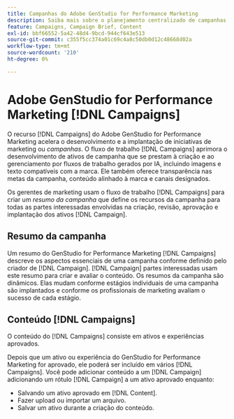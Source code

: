 ```yaml
---
title: Campanhas do Adobe GenStudio for Performance Marketing
description: Saiba mais sobre o planejamento centralizado de campanhas e a criação de resumos de campanha.
feature: Campaigns, Campaign Brief, Content
exl-id: bbf66552-5a42-48d4-9bcd-944cf643e513
source-git-commit: c355f5cc374a01c69c4a8c50db0d12c48668d02a
workflow-type: tm+mt
source-wordcount: '210'
ht-degree: 0%

---
```


# Adobe GenStudio for Performance Marketing [!DNL Campaigns]

O recurso [!DNL Campaigns] do Adobe GenStudio for Performance Marketing acelera o desenvolvimento e a implantação de iniciativas de marketing ou _campanhas_. O fluxo de trabalho [!DNL Campaigns] aprimora o desenvolvimento de ativos de campanha que se prestam à criação e ao gerenciamento por fluxos de trabalho gerados por IA, incluindo imagens e texto compatíveis com a marca. Ele também oferece transparência nas metas da campanha, conteúdo alinhado à marca e canais designados.

Os gerentes de marketing usam o fluxo de trabalho [!DNL Campaigns] para criar um _resumo da campanha_ que define os recursos da campanha para todas as partes interessadas envolvidas na criação, revisão, aprovação e implantação dos ativos [!DNL Campaign].

## Resumo da campanha

Um resumo do GenStudio for Performance Marketing [!DNL Campaigns] descreve os aspectos essenciais de uma campanha conforme definido pelo criador de [!DNL Campaign]. [!DNL Campaign] partes interessadas usam este resumo para criar e avaliar o conteúdo. Os resumos da campanha são dinâmicos. Elas mudam conforme estágios individuais de uma campanha são implantados e conforme os profissionais de marketing avaliam o sucesso de cada estágio.

## Conteúdo [!DNL Campaigns]

O conteúdo do [!DNL Campaigns] consiste em ativos e experiências aprovados.

Depois que um ativo ou experiência do GenStudio for Performance Marketing for aprovado, ele poderá ser incluído em vários [!DNL Campaigns]. Você pode adicionar conteúdo a um [!DNL Campaign] adicionando um rótulo [!DNL Campaign] a um ativo aprovado enquanto:

* Salvando um ativo aprovado em [!DNL Content].
* Fazer upload ou importar um arquivo.
* Salvar um ativo durante a criação do conteúdo.

